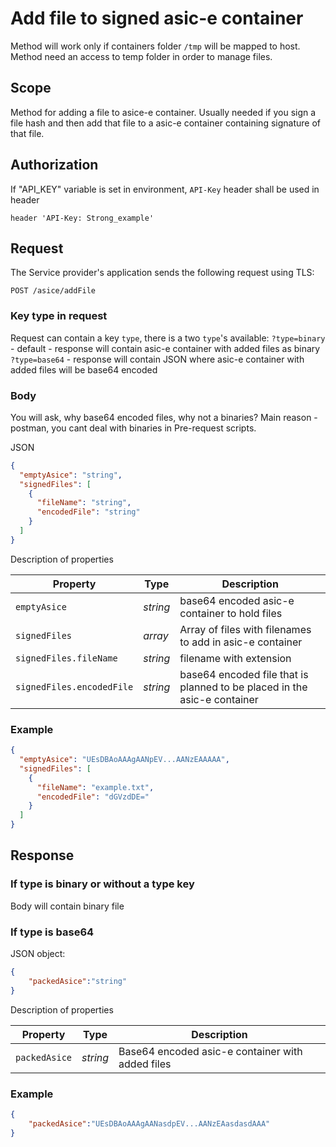 # Add file to signed asic-e container

Method will work only if containers folder `/tmp` will be mapped to host. Method need an access to temp folder in order to manage files.

## **Scope**

Method for adding a file to asice-e container. Usually needed if you sign a file hash and then add that file to a asic-e container containing signature of that file.

## **Authorization**

If "API_KEY" variable is set in environment, `API-Key` header shall be used in header

```
header 'API-Key: Strong_example'
```

## **Request**

The Service provider's application sends the following request using TLS:

```
POST /asice/addFile
```
### Key type in request

Request can contain a key `type`, there is a two `type`'s available:
`?type=binary` - default - response will contain asic-e container with added files as binary
`?type=base64` - response will contain JSON where asic-e container with added files will be base64 encoded

### **Body**

You will ask, why base64 encoded files, why not a binaries? Main reason - postman, you cant deal with binaries in Pre-request scripts.

JSON
```json
{
  "emptyAsice": "string",
  "signedFiles": [
    {
      "fileName": "string",
      "encodedFile": "string"
    }
  ]
}
```

Description of properties

|**Property**|**Type**|**Description**|
| --- | --- | --- |
| `emptyAsice` | *string* | base64 encoded asic-e container to hold files |
| `signedFiles` | *array* | Array of files with filenames to add in asic-e container |
| `signedFiles.fileName` | *string* | filename with extension |
| `signedFiles.encodedFile` | *string* | base64 encoded file that is planned to be placed in the asic-e container |

### **Example**

```json
{
  "emptyAsice": "UEsDBAoAAAgAANpEV...AANzEAAAAA",
  "signedFiles": [
    {
      "fileName": "example.txt",
      "encodedFile": "dGVzdDE="
    }
  ]
}
```

## **Response**

### If type is binary or without a type key

Body will contain binary file

### If type is base64

JSON object:

```json
{
    "packedAsice":"string"
}
```

Description of properties

|**Property**|**Type**|**Description**|
| --- | --- | --- |
| `packedAsice`  | *string* | Base64 encoded asic-e container with added files |

### **Example** 

```json
{
    "packedAsice":"UEsDBAoAAAgAANasdpEV...AANzEAasdasdAAA"
}
```
